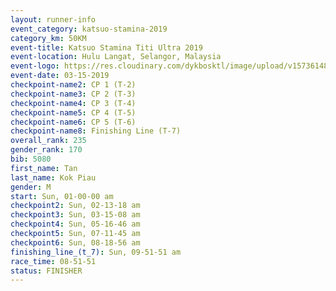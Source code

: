 ```yaml
---
layout: runner-info 
event_category: katsuo-stamina-2019 
category_km: 50KM 
event-title: Katsuo Stamina Titi Ultra 2019 
event-location: Hulu Langat, Selangor, Malaysia 
event-logo: https://res.cloudinary.com/dykbosktl/image/upload/v1573614825/Logo/Logo_p7ft6n.png
event-date: 03-15-2019 
checkpoint-name2: CP 1 (T-2) 
checkpoint-name3: CP 2 (T-3) 
checkpoint-name4: CP 3 (T-4) 
checkpoint-name5: CP 4 (T-5) 
checkpoint-name6: CP 5 (T-6) 
checkpoint-name8: Finishing Line (T-7) 
overall_rank: 235
gender_rank: 170
bib: 5080
first_name: Tan
last_name: Kok Piau
gender: M
start: Sun, 01-00-00 am
checkpoint2: Sun, 02-13-18 am
checkpoint3: Sun, 03-15-08 am
checkpoint4: Sun, 05-16-46 am
checkpoint5: Sun, 07-11-45 am
checkpoint6: Sun, 08-18-56 am
finishing_line_(t_7): Sun, 09-51-51 am
race_time: 08-51-51
status: FINISHER
---
```

